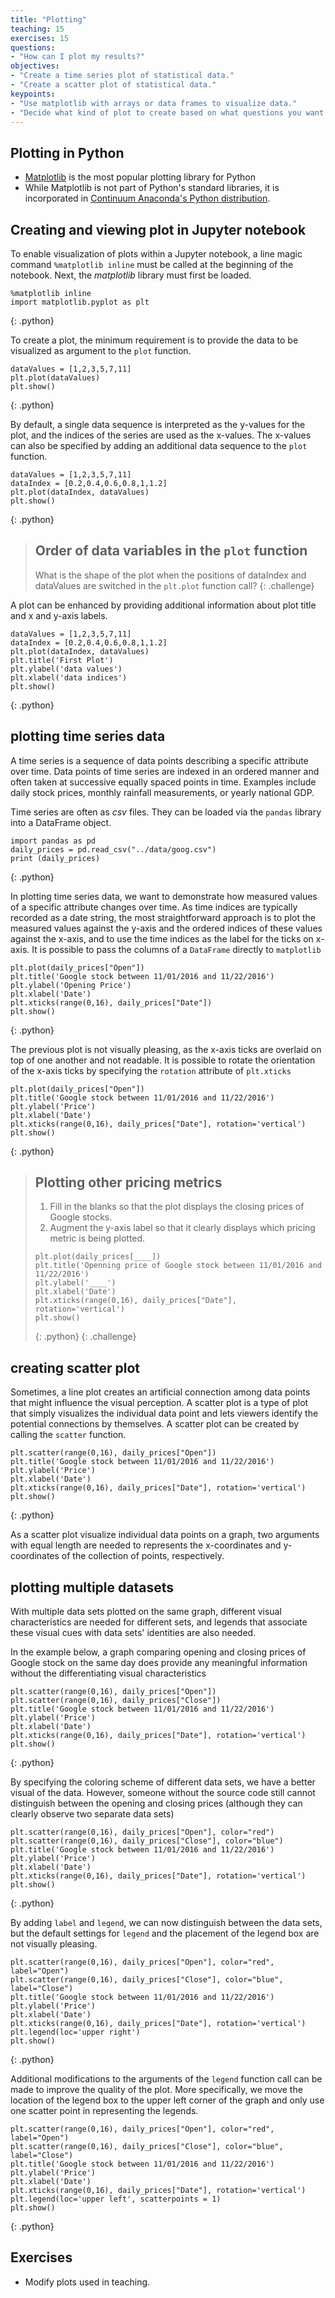 ```yaml
---
title: "Plotting"
teaching: 15
exercises: 15
questions:
- "How can I plot my results?"
objectives:
- "Create a time series plot of statistical data."
- "Create a scatter plot of statistical data."
keypoints:
- "Use matplotlib with arrays or data frames to visualize data."
- "Decide what kind of plot to create based on what questions you want to answer."
---
```

## Plotting in Python

*   [Matplotlib][matplotlib] is the most popular plotting library for Python
*   While Matplotlib is not part of Python's standard libraries, it is  incorporated in [Continuum Anaconda's Python distribution][anaconda].

## Creating and viewing plot in Jupyter notebook

To enable visualization of plots within a Jupyter notebook, a line magic command `%matplotlib inline` must be called at the beginning of the notebook. Next, the *matplotlib* library must first be loaded.

~~~
%matplotlib inline
import matplotlib.pyplot as plt
~~~
{: .python}

To create a plot, the minimum requirement is to provide the data to be visualized as argument to the `plot` function.

~~~
dataValues = [1,2,3,5,7,11]
plt.plot(dataValues)
plt.show()
~~~
{: .python}

By default, a single data sequence is interpreted as the y-values for the plot, and the indices of the series are used as the x-values. The x-values can also be specified by adding an additional data sequence to the `plot` function.

~~~
dataValues = [1,2,3,5,7,11]
dataIndex = [0.2,0.4,0.6,0.8,1,1.2]
plt.plot(dataIndex, dataValues)
plt.show()
~~~
{: .python}

> ## Order of data variables in the `plot` function
>
> What is the shape of the plot when the positions of dataIndex and dataValues are switched in the `plt.plot` function call?
{: .challenge}

A plot can be enhanced by providing additional information about plot title and x and y-axis labels.

~~~
dataValues = [1,2,3,5,7,11]
dataIndex = [0.2,0.4,0.6,0.8,1,1.2]
plt.plot(dataIndex, dataValues)
plt.title('First Plot')
plt.ylabel('data values')
plt.xlabel('data indices')
plt.show()
~~~
{: .python}

## plotting time series data

A time series is a sequence of data points describing a specific attribute over time. Data points of time series are indexed in an ordered manner and often taken at successive equally spaced points in time. Examples include daily stock prices, monthly rainfall measurements, or yearly national GDP.

Time series are often as *csv* files. They can be loaded via the `pandas` library into a DataFrame object.

~~~
import pandas as pd
daily_prices = pd.read_csv("../data/goog.csv")
print (daily_prices)
~~~
{: .python}

In plotting time series data, we want to demonstrate how measured values of a specific attribute changes over time. As time indices are typically recorded as a date string, the most straightforward approach is to plot the measured values against the y-axis and the ordered indices of these values against the x-axis, and to use the time indices as the label for the ticks on x-axis. It is possible to pass the columns of a `DataFrame` directly to `matplotlib`

~~~
plt.plot(daily_prices["Open"])
plt.title('Google stock between 11/01/2016 and 11/22/2016')
plt.ylabel('Opening Price')
plt.xlabel('Date')
plt.xticks(range(0,16), daily_prices["Date"])
plt.show()
~~~
{: .python}

The previous plot is not visually pleasing, as the x-axis ticks are overlaid on
top of one another and not readable. It is possible to rotate the orientation of the x-axis ticks by specifying the `rotation` attribute of `plt.xticks`

~~~
plt.plot(daily_prices["Open"])
plt.title('Google stock between 11/01/2016 and 11/22/2016')
plt.ylabel('Price')
plt.xlabel('Date')
plt.xticks(range(0,16), daily_prices["Date"], rotation='vertical')
plt.show()
~~~
{: .python}

> ## Plotting other pricing metrics
>
> 1. Fill in the blanks so that the plot displays the closing prices of Google stocks.
> 2. Augment the y-axis label so that it clearly displays which pricing metric is being plotted.
> ~~~
> plt.plot(daily_prices[____])
> plt.title('Openning price of Google stock between 11/01/2016 and 11/22/2016')
> plt.ylabel('____')
> plt.xlabel('Date')
> plt.xticks(range(0,16), daily_prices["Date"], rotation='vertical')
> plt.show()
> ~~~
> {: .python}
{: .challenge}

## creating scatter plot

Sometimes, a line plot creates an artificial connection among data points that might influence the visual perception. A scatter plot is a type of plot that simply visualizes the individual data point and lets viewers identify the potential connections by themselves. A scatter plot can be created by calling the `scatter` function.

~~~
plt.scatter(range(0,16), daily_prices["Open"])
plt.title('Google stock between 11/01/2016 and 11/22/2016')
plt.ylabel('Price')
plt.xlabel('Date')
plt.xticks(range(0,16), daily_prices["Date"], rotation='vertical')
plt.show()
~~~
{: .python}

As a scatter plot visualize individual data points on a graph, two arguments with equal length are needed to represents the x-coordinates and y-coordinates of the collection of points, respectively.

## plotting multiple datasets

With multiple data sets plotted on the same graph, different visual characteristics are needed for different sets, and legends that associate these visual cues with data sets' identities are also needed.

In the example below, a graph comparing opening and closing prices of Google stock on the same day does provide any meaningful information without the differentiating visual characteristics

~~~
plt.scatter(range(0,16), daily_prices["Open"])
plt.scatter(range(0,16), daily_prices["Close"])
plt.title('Google stock between 11/01/2016 and 11/22/2016')
plt.ylabel('Price')
plt.xlabel('Date')
plt.xticks(range(0,16), daily_prices["Date"], rotation='vertical')
plt.show()
~~~
{: .python}

By specifying the coloring scheme of different data sets, we have a better visual of the data. However, someone without the source code still cannot distinguish between the opening and closing prices (although they can clearly observe two separate data sets)

~~~
plt.scatter(range(0,16), daily_prices["Open"], color="red")
plt.scatter(range(0,16), daily_prices["Close"], color="blue")
plt.title('Google stock between 11/01/2016 and 11/22/2016')
plt.ylabel('Price')
plt.xlabel('Date')
plt.xticks(range(0,16), daily_prices["Date"], rotation='vertical')
plt.show()
~~~
{: .python}

By adding `label` and `legend`, we can now distinguish between the data sets, but the default settings for `legend` and the placement of the legend box are not visually pleasing.

~~~
plt.scatter(range(0,16), daily_prices["Open"], color="red", label="Open")
plt.scatter(range(0,16), daily_prices["Close"], color="blue", label="Close")
plt.title('Google stock between 11/01/2016 and 11/22/2016')
plt.ylabel('Price')
plt.xlabel('Date')
plt.xticks(range(0,16), daily_prices["Date"], rotation='vertical')
plt.legend(loc='upper right')
plt.show()
~~~
{: .python}

Additional modifications to the arguments of the `legend` function call can be made to improve the quality of the plot. More specifically, we move the location of the legend box to the upper left corner of the graph and only use one scatter point in representing the legends.

~~~
plt.scatter(range(0,16), daily_prices["Open"], color="red", label="Open")
plt.scatter(range(0,16), daily_prices["Close"], color="blue", label="Close")
plt.title('Google stock between 11/01/2016 and 11/22/2016')
plt.ylabel('Price')
plt.xlabel('Date')
plt.xticks(range(0,16), daily_prices["Date"], rotation='vertical')
plt.legend(loc='upper left', scatterpoints = 1)
plt.show()
~~~
{: .python}

## Exercises

*   Modify plots used in teaching.

[matplotlib]: http://matplotlib.org/
[anaconda]: https://www.continuum.io/downloads
